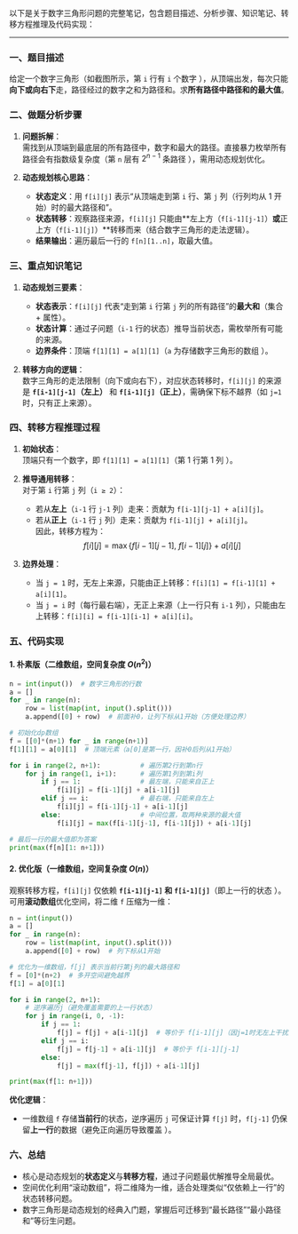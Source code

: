 以下是关于数字三角形问题的完整笔记，包含题目描述、分析步骤、知识笔记、转移方程推理及代码实现：

---

### **一、题目描述**  
给定一个数字三角形（如截图所示，第 `i` 行有 `i` 个数字 ），从顶端出发，每次只能**向下或向右下**走，路径经过的数字之和为路径和。求**所有路径中路径和的最大值**。  


### **二、做题分析步骤**  
1. **问题拆解**：  
   需找到从顶端到最底层的所有路径中，数字和最大的路径。直接暴力枚举所有路径会有指数级复杂度（第 `n` 层有 $2^{n-1}$ 条路径 ），需用动态规划优化。  

2. **动态规划核心思路**：  
   - **状态定义**：用 `f[i][j]` 表示“从顶端走到第 `i` 行、第 `j` 列（行列均从 1 开始）时的最大路径和”。  
   - **状态转移**：观察路径来源，`f[i][j]` 只能由**左上方（`f[i-1][j-1]`）**或**正上方（`f[i-1][j]`）**转移而来（结合数字三角形的走法逻辑）。  
   - **结果输出**：遍历最后一行的 `f[n][1..n]`，取最大值。  


### **三、重点知识笔记**  
1. **动态规划三要素**：  
   - **状态表示**：`f[i][j]` 代表“走到第 `i` 行第 `j` 列的所有路径”的**最大和**（集合 + 属性）。  
   - **状态计算**：通过子问题（`i-1` 行的状态）推导当前状态，需枚举所有可能的来源。  
   - **边界条件**：顶端 `f[1][1] = a[1][1]`（`a` 为存储数字三角形的数组 ）。  

2. **转移方向的逻辑**：  
   数字三角形的走法限制（向下或向右下），对应状态转移时，`f[i][j]` 的来源是 **`f[i-1][j-1]`（左上）** 和 **`f[i-1][j]`（正上）**，需确保下标不越界（如 `j=1` 时，只有正上来源）。  


### **四、转移方程推理过程**  
1. **初始状态**：  
   顶端只有一个数字，即 `f[1][1] = a[1][1]`（第 1 行第 1 列 ）。  

2. **推导通用转移**：  
   对于第 `i` 行第 `j` 列（`i ≥ 2`）：  
   - 若从**左上**（`i-1` 行 `j-1` 列）走来：贡献为 `f[i-1][j-1] + a[i][j]`。  
   - 若从**正上**（`i-1` 行 `j` 列）走来：贡献为 `f[i-1][j] + a[i][j]`。  
   因此，转移方程为：  
   $$ f[i][j] = \max\left\{ f[i-1][j-1],\ f[i-1][j] \right\} + a[i][j] $$  

3. **边界处理**：  
   - 当 `j = 1` 时，无左上来源，只能由正上转移：`f[i][1] = f[i-1][1] + a[i][1]`。  
   - 当 `j = i` 时（每行最右端），无正上来源（上一行只有 `i-1` 列），只能由左上转移：`f[i][i] = f[i-1][i-1] + a[i][i]`。  


### **五、代码实现**  
#### **1. 朴素版（二维数组，空间复杂度 $O(n^2)$）**  
```python
n = int(input())  # 数字三角形的行数
a = []
for _ in range(n):
    row = list(map(int, input().split()))
    a.append([0] + row)  # 前面补0，让列下标从1开始（方便处理边界）

# 初始化dp数组
f = [[0]*(n+1) for _ in range(n+1)]
f[1][1] = a[0][1]  # 顶端元素（a[0]是第一行，因补0后列从1开始）

for i in range(2, n+1):          # 遍历第2行到第n行
    for j in range(1, i+1):      # 遍历第1列到第i列
        if j == 1:               # 最左端，只能来自正上
            f[i][j] = f[i-1][j] + a[i-1][j]
        elif j == i:             # 最右端，只能来自左上
            f[i][j] = f[i-1][j-1] + a[i-1][j]
        else:                    # 中间位置，取两种来源的最大值
            f[i][j] = max(f[i-1][j-1], f[i-1][j]) + a[i-1][j]

# 最后一行的最大值即为答案
print(max(f[n][1: n+1]))
```  

#### **2. 优化版（一维数组，空间复杂度 $O(n)$）**  
观察转移方程，`f[i][j]` 仅依赖 **`f[i-1][j-1]` 和 `f[i-1][j]`**（即上一行的状态 ）。可用**滚动数组**优化空间，将二维 `f` 压缩为一维：  

```python
n = int(input())
a = []
for _ in range(n):
    row = list(map(int, input().split()))
    a.append([0] + row)  # 列下标从1开始

# 优化为一维数组，f[j] 表示当前行第j列的最大路径和
f = [0]*(n+2)  # 多开空间避免越界
f[1] = a[0][1]

for i in range(2, n+1):
    # 逆序遍历j（避免覆盖需要的上一行状态）
    for j in range(i, 0, -1):  
        if j == 1:
            f[j] = f[j] + a[i-1][j]  # 等价于 f[i-1][j]（因j=1时无左上干扰）
        elif j == i:
            f[j] = f[j-1] + a[i-1][j]  # 等价于 f[i-1][j-1]
        else:
            f[j] = max(f[j-1], f[j]) + a[i-1][j]

print(max(f[1: n+1]))
```  

**优化逻辑**：  
- 一维数组 `f` 存储**当前行**的状态，逆序遍历 `j` 可保证计算 `f[j]` 时，`f[j-1]` 仍保留**上一行**的数据（避免正向遍历导致覆盖 ）。  


### **六、总结**  
- 核心是动态规划的**状态定义**与**转移方程**，通过子问题最优解推导全局最优。  
- 空间优化利用“滚动数组”，将二维降为一维，适合处理类似“仅依赖上一行”的状态转移问题。  
- 数字三角形是动态规划的经典入门题，掌握后可迁移到“最长路径”“最小路径和”等衍生问题。